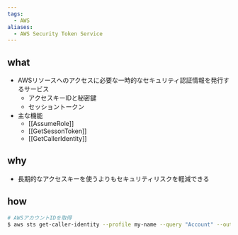 ```yaml
---
tags:
  - AWS
aliases:
  - AWS Security Token Service
---
```

## what
- AWSリソースへのアクセスに必要な一時的なセキュリティ認証情報を発行するサービス
	- アクセスキーIDと秘密鍵
	- セッショントークン
- 主な機能
	- [[AssumeRole]]
	- [[GetSessonToken]]
	- [[GetCallerIdentity]]
## why
- 長期的なアクセスキーを使うよりもセキュリティリスクを軽減できる
## how
```zsh
# AWSアカウントIDを取得
$ aws sts get-caller-identity --profile my-name --query "Account" --output text
```